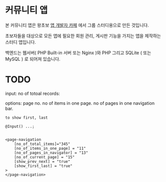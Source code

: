 # 커뮤니티 앱

본 커뮤니티 앱은 왕초보 [앱 개발자 카페](http://www.angular.com) 에서 그룹 스터디용으로 만든 것입니다.

초보자들을 대상으로 모든 앱에 필요한 회원 관리, 게시판 기능을 가지는 앱을 제작하는 스터디 앱입니다.

백엔드는 웹서버( PHP Built-in 서버 또는 Nginx )와 PHP 그리고 SQLite ( 또는 MySQL ) 로 되어져 있습니다.



# TODO

input:
    no of totoal records:

options:
    page no.
    no of items in one page.
    no of pages in one navigation bar.

    to show first, last

    @Input() ...;


    <page-navigation
        [no_of_total_items]="345"
        [no_of_items_in_one_page] = "11"
        [no_of_pages_in_navigator] = "13"
        [no_of_current_page] = "15"
        [show_prev_next] = "true"
        [show_first_last] = "true"
    >
    </page-navigation>